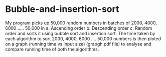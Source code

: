 # Bubble-and-insertion-sort

My program picks up 50,000 random numbers in batches of 2000, 4000, 6000 ..... 50,000 in 
a. Ascending order
b. Descending order
c. Random order
and sorts it using bubble sort and insertion sort. The time taken by each algorithm to sort 2000, 4000, 6000 .... 50,000 numbers is then ploted on a graph (running time vs input size) (grapgh.pdf file) to analyse and compare running time of both the algorithms.
